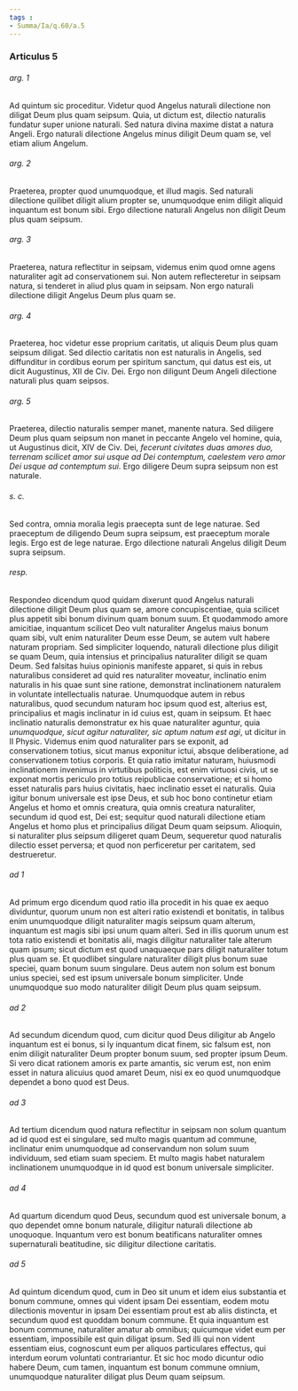 ```yaml
---
tags : 
- Summa/Ia/q.60/a.5
---
```


### Articulus 5

###### arg. 1
Ad quintum sic proceditur. Videtur quod Angelus naturali dilectione non diligat Deum plus quam seipsum. Quia, ut dictum est, dilectio naturalis fundatur super unione naturali. Sed natura divina maxime distat a natura Angeli. Ergo naturali dilectione Angelus minus diligit Deum quam se, vel etiam alium Angelum.

###### arg. 2
Praeterea, propter quod unumquodque, et illud magis. Sed naturali dilectione quilibet diligit alium propter se, unumquodque enim diligit aliquid inquantum est bonum sibi. Ergo dilectione naturali Angelus non diligit Deum plus quam seipsum.

###### arg. 3
Praeterea, natura reflectitur in seipsam, videmus enim quod omne agens naturaliter agit ad conservationem sui. Non autem reflecteretur in seipsam natura, si tenderet in aliud plus quam in seipsam. Non ergo naturali dilectione diligit Angelus Deum plus quam se.

###### arg. 4
Praeterea, hoc videtur esse proprium caritatis, ut aliquis Deum plus quam seipsum diligat. Sed dilectio caritatis non est naturalis in Angelis, sed diffunditur in cordibus eorum per spiritum sanctum, qui datus est eis, ut dicit Augustinus, XII de Civ. Dei. Ergo non diligunt Deum Angeli dilectione naturali plus quam seipsos.

###### arg. 5
Praeterea, dilectio naturalis semper manet, manente natura. Sed diligere Deum plus quam seipsum non manet in peccante Angelo vel homine, quia, ut Augustinus dicit, XIV de Civ. Dei, *fecerunt civitates duas amores duo, terrenam scilicet amor sui usque ad Dei contemptum, caelestem vero amor Dei usque ad contemptum sui*. Ergo diligere Deum supra seipsum non est naturale.

###### s. c.
Sed contra, omnia moralia legis praecepta sunt de lege naturae. Sed praeceptum de diligendo Deum supra seipsum, est praeceptum morale legis. Ergo est de lege naturae. Ergo dilectione naturali Angelus diligit Deum supra seipsum.

###### resp.
Respondeo dicendum quod quidam dixerunt quod Angelus naturali dilectione diligit Deum plus quam se, amore concupiscentiae, quia scilicet plus appetit sibi bonum divinum quam bonum suum. Et quodammodo amore amicitiae, inquantum scilicet Deo vult naturaliter Angelus maius bonum quam sibi, vult enim naturaliter Deum esse Deum, se autem vult habere naturam propriam. Sed simpliciter loquendo, naturali dilectione plus diligit se quam Deum, quia intensius et principalius naturaliter diligit se quam Deum. Sed falsitas huius opinionis manifeste apparet, si quis in rebus naturalibus consideret ad quid res naturaliter moveatur, inclinatio enim naturalis in his quae sunt sine ratione, demonstrat inclinationem naturalem in voluntate intellectualis naturae. Unumquodque autem in rebus naturalibus, quod secundum naturam hoc ipsum quod est, alterius est, principalius et magis inclinatur in id cuius est, quam in seipsum. Et haec inclinatio naturalis demonstratur ex his quae naturaliter aguntur, quia *unumquodque, sicut agitur naturaliter, sic aptum natum est agi*, ut dicitur in II Physic. Videmus enim quod naturaliter pars se exponit, ad conservationem totius, sicut manus exponitur ictui, absque deliberatione, ad conservationem totius corporis. Et quia ratio imitatur naturam, huiusmodi inclinationem invenimus in virtutibus politicis, est enim virtuosi civis, ut se exponat mortis periculo pro totius reipublicae conservatione; et si homo esset naturalis pars huius civitatis, haec inclinatio esset ei naturalis. Quia igitur bonum universale est ipse Deus, et sub hoc bono continetur etiam Angelus et homo et omnis creatura, quia omnis creatura naturaliter, secundum id quod est, Dei est; sequitur quod naturali dilectione etiam Angelus et homo plus et principalius diligat Deum quam seipsum. Alioquin, si naturaliter plus seipsum diligeret quam Deum, sequeretur quod naturalis dilectio esset perversa; et quod non perficeretur per caritatem, sed destrueretur.

###### ad 1
Ad primum ergo dicendum quod ratio illa procedit in his quae ex aequo dividuntur, quorum unum non est alteri ratio existendi et bonitatis, in talibus enim unumquodque diligit naturaliter magis seipsum quam alterum, inquantum est magis sibi ipsi unum quam alteri. Sed in illis quorum unum est tota ratio existendi et bonitatis alii, magis diligitur naturaliter tale alterum quam ipsum; sicut dictum est quod unaquaeque pars diligit naturaliter totum plus quam se. Et quodlibet singulare naturaliter diligit plus bonum suae speciei, quam bonum suum singulare. Deus autem non solum est bonum unius speciei, sed est ipsum universale bonum simpliciter. Unde unumquodque suo modo naturaliter diligit Deum plus quam seipsum.

###### ad 2
Ad secundum dicendum quod, cum dicitur quod Deus diligitur ab Angelo inquantum est ei bonus, si ly inquantum dicat finem, sic falsum est, non enim diligit naturaliter Deum propter bonum suum, sed propter ipsum Deum. Si vero dicat rationem amoris ex parte amantis, sic verum est, non enim esset in natura alicuius quod amaret Deum, nisi ex eo quod unumquodque dependet a bono quod est Deus.

###### ad 3
Ad tertium dicendum quod natura reflectitur in seipsam non solum quantum ad id quod est ei singulare, sed multo magis quantum ad commune, inclinatur enim unumquodque ad conservandum non solum suum individuum, sed etiam suam speciem. Et multo magis habet naturalem inclinationem unumquodque in id quod est bonum universale simpliciter.

###### ad 4
Ad quartum dicendum quod Deus, secundum quod est universale bonum, a quo dependet omne bonum naturale, diligitur naturali dilectione ab unoquoque. Inquantum vero est bonum beatificans naturaliter omnes supernaturali beatitudine, sic diligitur dilectione caritatis.

###### ad 5
Ad quintum dicendum quod, cum in Deo sit unum et idem eius substantia et bonum commune, omnes qui vident ipsam Dei essentiam, eodem motu dilectionis moventur in ipsam Dei essentiam prout est ab aliis distincta, et secundum quod est quoddam bonum commune. Et quia inquantum est bonum commune, naturaliter amatur ab omnibus; quicumque videt eum per essentiam, impossibile est quin diligat ipsum. Sed illi qui non vident essentiam eius, cognoscunt eum per aliquos particulares effectus, qui interdum eorum voluntati contrariantur. Et sic hoc modo dicuntur odio habere Deum, cum tamen, inquantum est bonum commune omnium, unumquodque naturaliter diligat plus Deum quam seipsum.

